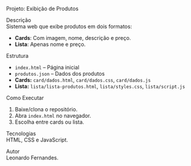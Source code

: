  Projeto: Exibição de Produtos  

 Descrição  
Sistema web que exibe produtos em dois formatos:  
- **Cards**: Com imagem, nome, descrição e preço.  
- **Lista**: Apenas nome e preço.  

 Estrutura  
- `index.html` – Página inicial  
- `produtos.json` – Dados dos produtos  
- **Cards:** `card/dados.html`, `card/dados.css`, `card/dados.js`  
- **Lista:** `lista/lista-produtos.html`, `lista/styles.css`, `lista/script.js`  

 Como Executar  
1. Baixe/clona o repositório.  
2. Abra `index.html` no navegador.  
3. Escolha entre cards ou lista.  

Tecnologias  
HTML, CSS e JavaScript.  

 Autor  
Leonardo Fernandes.  
